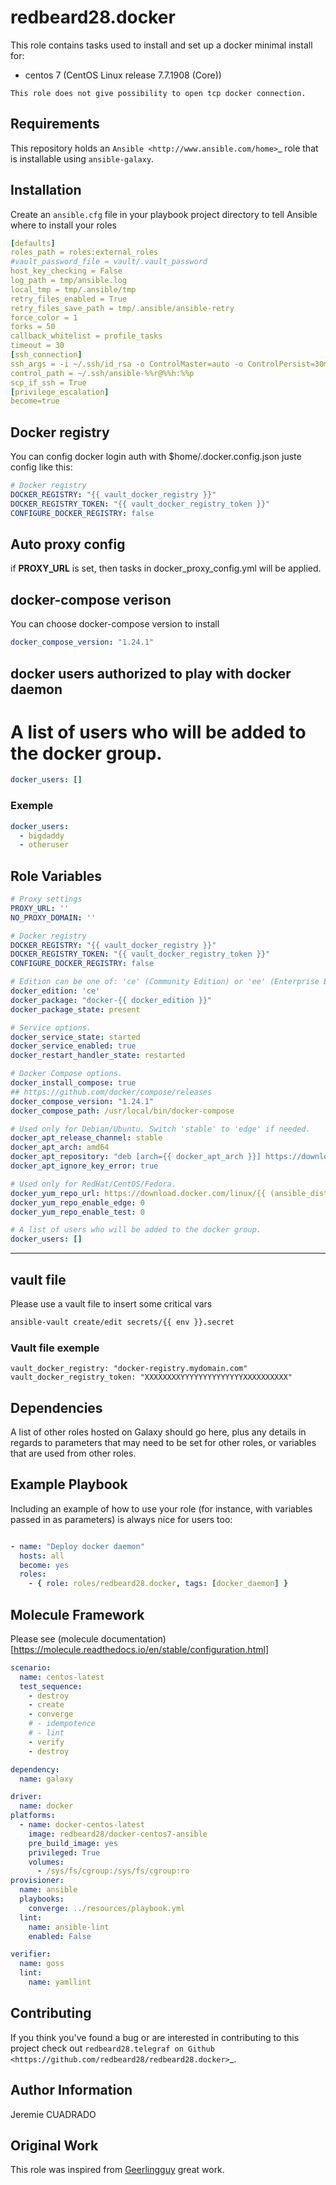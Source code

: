 redbeard28.docker
=========

This role contains
tasks used to install and set up a docker minimal install for:

   - centos 7 (CentOS Linux release 7.7.1908 (Core))



    This role does not give possibility to open tcp docker connection.


Requirements
------------

This repository holds an `Ansible <http://www.ansible.com/home>`_ role
that is installable using ``ansible-galaxy``.  


Installation
------------

Create an ``ansible.cfg`` file in your playbook project directory to tell
Ansible where to install your roles 

````yaml
[defaults]
roles_path = roles:external_roles
#vault_password_file = vault/.vault_password
host_key_checking = False
log_path = tmp/ansible.log
local_tmp = tmp/.ansible/tmp
retry_files_enabled = True
retry_files_save_path = tmp/.ansible/ansible-retry
force_color = 1
forks = 50
callback_whitelist = profile_tasks
timeout = 30
[ssh_connection]
ssh_args = -i ~/.ssh/id_rsa -o ControlMaster=auto -o ControlPersist=30m
control_path = ~/.ssh/ansible-%%r@%%h:%%p
scp_if_ssh = True
[privilege_escalation]
become=true
````


## Docker registry
You can config docker login auth with $home/.docker.config.json
juste config like this:
```yaml
# Docker registry
DOCKER_REGISTRY: "{{ vault_docker_registry }}"
DOCKER_REGISTRY_TOKEN: "{{ vault_docker_registry_token }}"
CONFIGURE_DOCKER_REGISTRY: false
```

## Auto proxy config

if **PROXY_URL** is set, then tasks in docker_proxy_config.yml will be applied.

## docker-compose verison

You can choose docker-compose version to install
```yaml
docker_compose_version: "1.24.1"
```

## docker users authorized to play with docker daemon
# A list of users who will be added to the docker group.
```yaml
docker_users: []
```

### Exemple
```yaml
docker_users: 
  - bigdaddy
  - otheruser
```


Role Variables
--------------
```yaml
# Proxy settings
PROXY_URL: ''
NO_PROXY_DOMAIN: ''

# Docker registry
DOCKER_REGISTRY: "{{ vault_docker_registry }}"
DOCKER_REGISTRY_TOKEN: "{{ vault_docker_registry_token }}"
CONFIGURE_DOCKER_REGISTRY: false

# Edition can be one of: 'ce' (Community Edition) or 'ee' (Enterprise Edition).
docker_edition: 'ce'
docker_package: "docker-{{ docker_edition }}"
docker_package_state: present

# Service options.
docker_service_state: started
docker_service_enabled: true
docker_restart_handler_state: restarted

# Docker Compose options.
docker_install_compose: true
## https://github.com/docker/compose/releases
docker_compose_version: "1.24.1"
docker_compose_path: /usr/local/bin/docker-compose

# Used only for Debian/Ubuntu. Switch 'stable' to 'edge' if needed.
docker_apt_release_channel: stable
docker_apt_arch: amd64
docker_apt_repository: "deb [arch={{ docker_apt_arch }}] https://download.docker.com/linux/{{ ansible_distribution|lower }} {{ ansible_distribution_release }} {{ docker_apt_release_channel }}"
docker_apt_ignore_key_error: true

# Used only for RedHat/CentOS/Fedora.
docker_yum_repo_url: https://download.docker.com/linux/{{ (ansible_distribution == "Fedora") | ternary("fedora","centos") }}/docker-{{ docker_edition }}.repo
docker_yum_repo_enable_edge: 0
docker_yum_repo_enable_test: 0

# A list of users who will be added to the docker group.
docker_users: []
````

----

## vault file
Please use a vault file to insert some critical vars

```bash
ansible-vault create/edit secrets/{{ env }}.secret
```

### Vault file exemple
```ignorelang
vault_docker_registry: "docker-registry.mydomain.com"
vault_docker_registry_token: "XXXXXXXXYYYYYYYYYYYYYYXXXXXXXXXX"

```


Dependencies
------------

A list of other roles hosted on Galaxy should go here, plus any details in regards to parameters that may need to be set for other roles, or variables that are used from other roles.

Example Playbook
----------------

Including an example of how to use your role (for instance, with variables passed in as parameters) is always nice for users too:

````yaml

- name: "Deploy docker daemon"
  hosts: all
  become: yes
  roles:
    - { role: roles/redbeard28.docker, tags: [docker_daemon] }
````
 
Molecule Framework
-------------
Please see (molecule documentation)[https://molecule.readthedocs.io/en/stable/configuration.html]

```yaml
scenario:
  name: centos-latest
  test_sequence:
    - destroy
    - create
    - converge
    # - idempotence
    # - lint
    - verify
    - destroy

dependency:
  name: galaxy

driver:
  name: docker
platforms:
  - name: docker-centos-latest
    image: redbeard28/docker-centos7-ansible
    pre_build_image: yes
    privileged: True
    volumes:
      - /sys/fs/cgroup:/sys/fs/cgroup:ro
provisioner:
  name: ansible
  playbooks:
    converge: ../resources/playbook.yml
  lint:
    name: ansible-lint
    enabled: False

verifier:
  name: goss
  lint:
    name: yamllint

```

## Contributing

If you think you've found a bug or are interested in contributing to
this project check out `redbeard28.telegraf on Github
<https://github.com/redbeard28/redbeard28.docker>`_.



## Author Information

Jeremie CUADRADO <redbeard28>

## Original Work
This role was inspired from [Geerlingguy](https://github.com/geerlingguy/ansible-role-docker.git) great work.